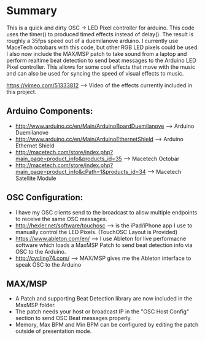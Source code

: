 # Summary
This is a quick and dirty OSC -> LED Pixel controller for arduino. This code uses the timer() to produced timed effects instead of delay(). The result is roughly a 35fps speed out of a duemilanove arduino. I currently use MaceTech octobars with this code, but other RGB LED pixels could be used. I also now include the MAX/MSP patch to take sound from a laptop and perform realtime beat detection to send beat messages to the Arduino LED Pixel controller. This allows for some cool effects that move with the music and can also be used for syncing the speed of visual effects to music. 

https://vimeo.com/51333812 --> Video of the effects currently included in this project.

## Arduino Components:
* http://www.arduino.cc/en/Main/ArduinoBoardDuemilanove --> Arduino Duemilanove
* http://www.arduino.cc/en/Main/ArduinoEthernetShield --> Arduino Ethernet Shield
* http://macetech.com/store/index.php?main_page=product_info&products_id=35 --> Macetech Octobar
* http://macetech.com/store/index.php?main_page=product_info&cPath=1&products_id=34 --> Macetech Satellite Module

## OSC Configuration:
* I have my OSC clients send to the broadcast to allow multiple endpoints to receive the same OSC messages.
* http://hexler.net/software/touchosc --> is the iPad/iPhone app I use to manually control the LED Pixels. (TouchOSC Layout is Provided)
* https://www.ableton.com/en/ --> I use Ableton for live performacne software which loads a MaxMSP Patch to send beat detection info via OSC to the Arduino.
* http://cycling74.com/ --> MAX/MSP gives me the Ableton interface to speak OSC to the Arduino

## MAX/MSP
* A Patch and supporting Beat Detection library are now included in the MaxMSP folder. 
* The patch needs your host or broadcast IP in the "OSC Host Config" section to send OSC Beat messages properly.
* Memory, Max BPM and Min BPM can be configured by editing the patch outside of presentation mode.
